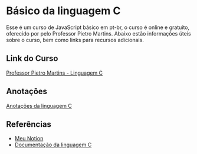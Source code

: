 # Básico da linguagem C

Esse é um curso de JavaScript básico em pt-br, o curso é online e gratuito, oferecido por pelo Professor Pietro Martins. Abaixo estão informações úteis sobre o curso, bem como links para recursos adicionais.

## Link do Curso

[Professor Pietro Martins - Linguagem C](https://www.youtube.com/watch?v=2w8GYzBjNj8&list=PLpaKFn4Q4GMOBAeqC1S5_Fna_Y5XaOQS2&index=2)

## Anotações

[Anotações da linguagem C](https://www.notion.so/coralinevi/Development-a24562814e9a43e89ed65905c9f45d0b)

## Referências

- [Meu Notion](https://coralinevi.notion.site/Development-a24562814e9a43e89ed65905c9f45d0b?pvs=4)
- [Documentação da linguagem C](https://learn.microsoft.com/pt-br/cpp/c-language/?view=msvc-170)
